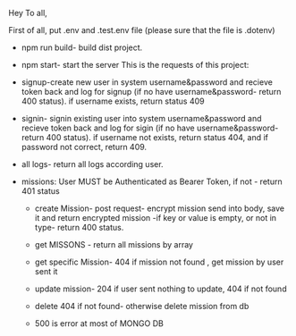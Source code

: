 Hey To all,

First of all, put .env and .test.env file (please sure that the file is .dotenv)

* npm run build- build dist project.
* npm start- start the server
This is the requests of this project:

* signup-create new user in system username&password and recieve token back and log for signup (if no have username&password- return 400 status). if username exists, return status 409

* signin- signin existing user into system username&password and recieve token back and log for sigin (if no have username&password- return 400 status). if username not exists, return status 404, and if password not correct, return 409.

* all logs- return all logs according user.

* missions:
    User MUST be Authenticated as Bearer Token, if not - return 401 status
  - create Mission- post request- encrypt mission send into body, save it and return encrypted mission -if key or value is empty, or not in type- return 400 status.

  - get MISSONS - return all missions by array
  - get specific Mission- 404 if mission not found , get mission by user sent it
  - update mission- 204 if user sent nothing to update, 404 if not found
  - delete 404 if not found- otherwise delete mission from db

  - 500 is error at most of MONGO DB

  
    